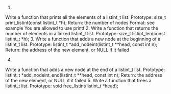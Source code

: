 1.
Write a function that prints all the elements of a listint_t list.
Prototype: size_t print_listint(const listint_t *h);
Return: the number of nodes
Format: see example
You are allowed to use printf
2.
Write a function that returns the number of elements in a linked listint_t list.
Prototype: size_t listint_len(const listint_t *h);
3.
Write a function that adds a new node at the beginning of a listint_t list.
Prototype: listint_t *add_nodeint(listint_t **head, const int n);
Return: the address of the new element, or NULL if it failed

4.
Write a function that adds a new node at the end of a listint_t list.
Prototype: listint_t *add_nodeint_end(listint_t **head, const int n);
Return: the address of the new element, or NULL if it failed
5.
Write a function that frees a listint_t list.
Prototype: void free_listint(listint_t *head);

